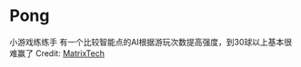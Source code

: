 # Pong

小游戏练练手
有一个比较智能点的AI根据游玩次数提高强度，到30球以上基本很难赢了
Credit: [MatrixTech](https://github.com/matrixtechxyz/Pong)
